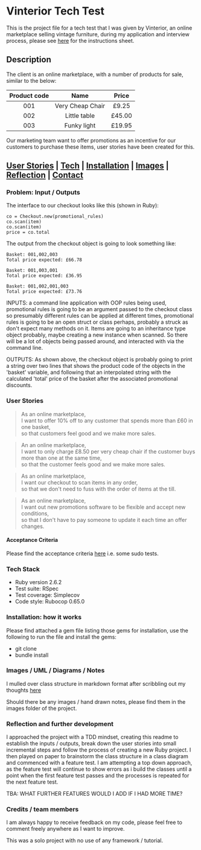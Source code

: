 # Vinterior Tech Test

This is the project file for a tech test that I was given by Vinterior, an online marketplace selling vintage furniture, during my application and interview process, please see [here](Instructions.pdf) for the instructions sheet.

## Description

The client is an online marketplace, with a number of products for sale, similar to the below:

Product code | Name | Price
:---: | :---: | :---:
001 | Very Cheap Chair | £9.25
002 | Little table | £45.00
003 | Funky light | £19.95

Our marketing team want to offer promotions as an incentive for our customers to purchase these items, user stories have been created for this.

## [User Stories](#user_story) | [Tech](#tech) | [Installation](#installation) | [Images](#images) | [Reflection](#reflection) | [Contact](#contact)

### Problem: Input / Outputs

The interface to our checkout looks like this (shown in Ruby):

```
co = Checkout.new​(promotional_rules)
co.scan​(item)
co.scan​(item)
price = co.total
```

The output from the checkout object is going to look something like:
```
Basket: 001,002,003
Total price expected: £66.78
```
```
Basket: 001,003,001
Total price expected: £36.95
```
```
Basket: 001,002,001,003
Total price expected: £73.76
```

INPUTS: a command line application with OOP rules being used, promotional rules is going to be an argument passed to the checkout class so presumably different rules can be applied at different times, promotional rules is going to be an open struct or class perhaps, probably a struck as don't expect many methods on it. Items are going to an inheritance type object probably, maybe creating a new instance when scanned. So there will be a lot of objects being passed around, and interacted with via the command line.

OUTPUTS: As shown above, the checkout object is probably going to print a string over two lines that shows the product code of the objects in the 'basket' variable, and following that an interpolated string with the calculated 'total' price of the basket after the associated promotional discounts.

### <a name="user_story">User Stories</a>

>As an online marketplace,<br>
>I want to offer 10% off to any customer that spends more than £60 in one basket,<br>
>so that customers feel good and we make more sales.

>An an online marketplace,<br>
>I want to only charge £8.50 per very cheap chair if the customer buys more than one at the same time,<br>
>so that the customer feels good and we make more sales.

>As an online marketplace,<br>
>I want our checkout to scan items in any order,<br>
>so that we don't need to fuss with the order of items at the till.

>As an online marketplace,<br>
>I want out new promotions software to be flexible and accept new conditions,<br>
>so that I don't have to pay someone to update it each time an offer changes.

#### Acceptance Criteria

Please find the acceptance criteria [here](acceptance_criteria.md) i.e. some sudo tests.

### <a name="Tech">Tech Stack</a>

* Ruby version 2.6.2
* Test suite: RSpec
* Test coverage: Simplecov
* Code style: Rubocop 0.65.0

### <a name="installation">Installation: how it works</a>

Please find attached a gem file listing those gems for installation, use the
following to run the file and install the gems:

* git clone
* bundle install

### <a name="images">Images / UML / Diagrams / Notes</a>

I mulled over class structure in markdown format after scribbling out my thoughts [here](class_structure.md)

Should there be any images / hand drawn notes, please find them in the images folder of the project.

### <a name="reflection">Reflection and further development</a>

I approached the project with a TDD mindset, creating this readme to establish the inputs / outputs, break down the user stories into small incremental steps and follow the process of creating a new Ruby project. I then played on paper to brainstorm the class structure in a class diagram and commenced with a feature test. I am attempting a top down approach, as the feature test will continue to show errors as i build the classes until a point when the first feature test passes and the processes is repeated for the next feature test.

TBA: WHAT FURTHER FEATURES WOULD I ADD IF I HAD MORE TIME?

### Credits / team members

I am always happy to receive feedback on my code, please feel free to comment freely anywhere as I want to improve.

This was a solo project with no use of any framework / tutorial.
